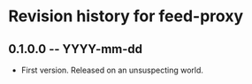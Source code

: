 # Revision history for feed-proxy

## 0.1.0.0 -- YYYY-mm-dd

* First version. Released on an unsuspecting world.
